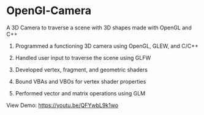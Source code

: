 # OpenGl-Camera
A 3D Camera to traverse a scene with 3D shapes made with OpenGL and C++

1. Programmed a functioning 3D camera using OpenGL, GLEW, and C/C++

2. Handled user input to traverse the scene using GLFW

3. Developed vertex, fragment, and geometric shaders

4. Bound VBAs and VBOs for vertex shader properties

5. Performed vector and matrix operations using GLM


View Demo:
https://youtu.be/QFYwbL9k1wo

